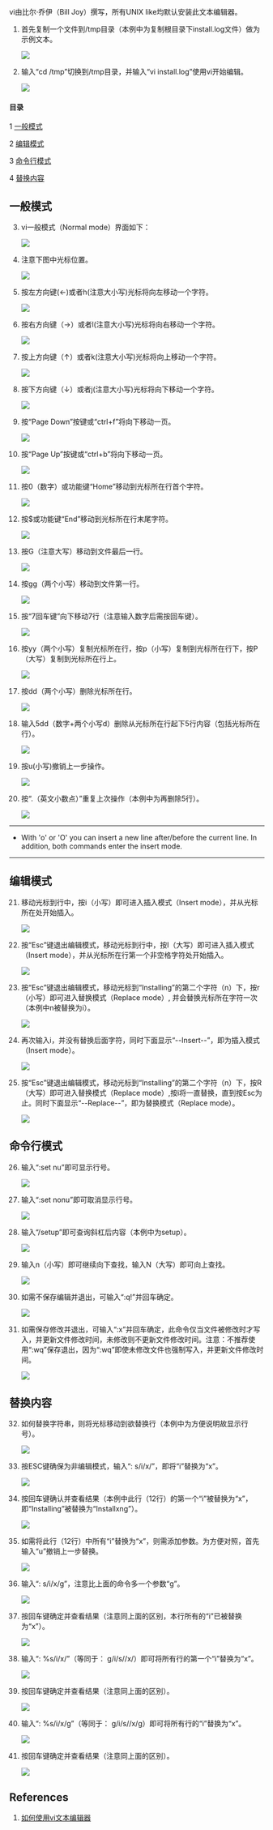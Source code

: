 vi由比尔·乔伊（Bill Joy）撰写，所有UNIX like均默认安装此文本编辑器。

1. 首先复制一个文件到/tmp目录（本例中为复制根目录下install.log文件）做为示例文本。
	
	![](img/vi/fig1.png?raw=true)

2. 输入“cd /tmp”切换到/tmp目录，并输入“vi install.log”使用vi开始编辑。
	
	![](img/vi/fig2.png?raw=true)

#### 目录
1 [一般模式](#一般模式)

2	[编辑模式](#编辑模式)

3	[命令行模式](#命令行模式)

4	[替换内容](#替换内容)

## 一般模式

3. vi一般模式（Normal mode）界面如下：

	![](img/vi/fig3.png?raw=true)

4. 注意下图中光标位置。

	![](img/vi/fig4.png?raw=true)

5. 按左方向键(←)或者h(注意大小写)光标将向左移动一个字符。

	![](img/vi/fig5.png?raw=true)

6. 按右方向键（→）或者l(注意大小写)光标将向右移动一个字符。

	![](img/vi/fig6.png?raw=true)

7. 按上方向键（↑）或者k(注意大小写)光标将向上移动一个字符。

	![](img/vi/fig7.png?raw=true)

8. 按下方向键（↓）或者j(注意大小写)光标将向下移动一个字符。

	![](img/vi/fig8.png?raw=true)

9. 按“Page Down”按键或“ctrl+f”将向下移动一页。

	![](img/vi/fig9.png?raw=true)

10. 按“Page Up”按键或“ctrl+b”将向下移动一页。

	![](img/vi/fig10.png?raw=true)

11. 按0（数字）或功能键“Home”移动到光标所在行首个字符。

	![](img/vi/fig11.png?raw=true)

12. 按$或功能键“End”移动到光标所在行末尾字符。

	![](img/vi/fig12.png?raw=true)

13. 按G（注意大写）移动到文件最后一行。

	![](img/vi/fig13.png?raw=true)

14. 按gg（两个小写）移动到文件第一行。

	![](img/vi/fig14.png?raw=true)

15. 按“7回车键”向下移动7行（注意输入数字后需按回车键）。

	![](img/vi/fig15.png?raw=true)

16. 按yy（两个小写）复制光标所在行，按p（小写）复制到光标所在行下，按P（大写）复制到光标所在行上。

	![](img/vi/fig16.png?raw=true)

17. 按dd（两个小写）删除光标所在行。

	![](img/vi/fig17.png?raw=true)

18. 输入5dd（数字+两个小写d）删除从光标所在行起下5行内容（包括光标所在行）。

	![](img/vi/fig19.png?raw=true)

19. 按u(小写)撤销上一步操作。

	![](img/vi/fig18.png?raw=true)

20. 按“.（英文小数点）”重复上次操作（本例中为再删除5行）。

	![](img/vi/fig20.png?raw=true)

---
- With 'o' or 'O' you can insert a new line after/before the current line. In addition, both commands enter the insert mode.
---

## 编辑模式

21. 移动光标到行中，按i（小写）即可进入插入模式（Insert mode），并从光标所在处开始插入。

	![](img/vi/fig21.png?raw=true)

22. 按“Esc”键退出编辑模式，移动光标到行中，按I（大写）即可进入插入模式（Insert mode），并从光标所在行第一个非空格字符处开始插入。

	![](img/vi/fig22.png?raw=true)

23. 按“Esc”键退出编辑模式，移动光标到“Installing”的第二个字符（n）下，按r（小写）即可进入替换模式（Replace mode）, 并会替换光标所在字符一次（本例中n被替换为i）。

	![](img/vi/fig23.png?raw=true)

24. 再次输入i，并没有替换后面字符，同时下面显示“--Insert--”，即为插入模式（Insert mode）。

	![](img/vi/fig24.png?raw=true)

25. 按“Esc”键退出编辑模式，移动光标到“Installing”的第二个字符（n）下，按R（大写）即可进入替换模式（Replace mode）,按i将一直替换，直到按Esc为止。同时下面显示“--Replace--”，即为替换模式（Replace mode）。

	![](img/vi/fig25.png?raw=true)

## 命令行模式

26. 输入“:set nu”即可显示行号。

	![](img/vi/fig26.png?raw=true)

27. 输入“:set nonu”即可取消显示行号。

	![](img/vi/fig27.png?raw=true)

28. 输入“/setup”即可查询斜杠后内容（本例中为setup）。

	![](img/vi/fig28.png?raw=true)

29. 输入n（小写）即可继续向下查找，输入N（大写）即可向上查找。

	![](img/vi/fig29.png?raw=true)

30. 如需不保存编辑并退出，可输入“:q!”并回车确定。

	![](img/vi/fig30.png?raw=true)

31. 如需保存修改并退出，可输入“:x”并回车确定，此命令仅当文件被修改时才写入，并更新文件修改时间，未修改则不更新文件修改时间。注意：不推荐使用“:wq”保存退出，因为“:wq”即使未修改文件也强制写入，并更新文件修改时间。

	![](img/vi/fig31.png?raw=true)

## 替换内容

32. 如何替换字符串，则将光标移动到欲替换行（本例中为方便说明故显示行号）。

	![](img/vi/fig32.png?raw=true)

33. 按ESC键确保为非编辑模式，输入“: s/i/x/”，即将“i”替换为“x”。

	![](img/vi/fig33.png?raw=true)

34. 按回车键确认并查看结果（本例中此行（12行）的第一个“i”被替换为“x”，即“Installing”被替换为“Installxng”）。

	![](img/vi/fig34.png?raw=true)

35. 如需将此行（12行）中所有“i”替换为“x”，则需添加参数。为方便对照，首先输入“u”撤销上一步替换。

	![](img/vi/fig35.png?raw=true)

36. 输入“: s/i/x/g”，注意比上面的命令多一个参数“g”。

	![](img/vi/fig36.png?raw=true)

37. 按回车键确定并查看结果（注意同上面的区别，本行所有的“i”已被替换为“x”）。

	![](img/vi/fig37.png?raw=true)

38. 输入“: %s/i/x/”（等同于： g/i/s//x/）即可将所有行的第一个“i”替换为“x”。

	![](img/vi/fig38.png?raw=true)

39. 按回车键确定并查看结果（注意同上面的区别）。

	![](img/vi/fig39.png?raw=true)

40. 输入“: %s/i/x/g”（等同于： g/i/s//x/g）即可将所有行的“i”替换为“x”。

	![](img/vi/fig40.png?raw=true)

41. 按回车键确定并查看结果（注意同上面的区别）。

	![](img/vi/fig41.png?raw=true)

## References

1. [如何使用vi文本编辑器](https://www.ytyzx.org/index.php?title=%E5%A6%82%E4%BD%95%E4%BD%BF%E7%94%A8vi%E6%96%87%E6%9C%AC%E7%BC%96%E8%BE%91%E5%99%A8&variant=zh-hans)
<!--stackedit_data:
eyJoaXN0b3J5IjpbLTE3MTI4OTU0NTBdfQ==
-->

